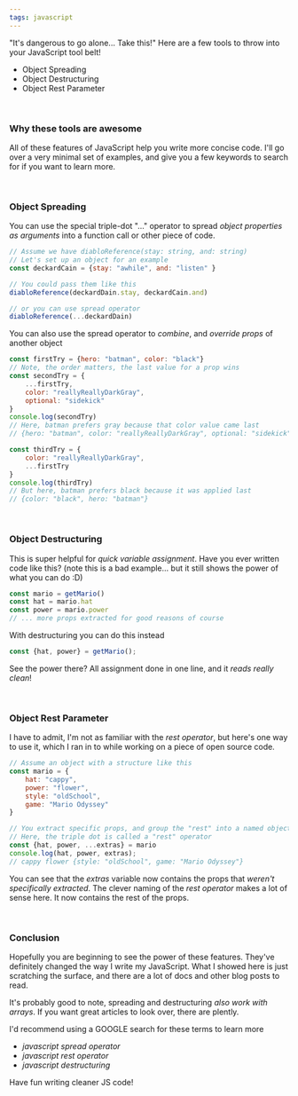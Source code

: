 ```yaml
---
tags: javascript
---
```


"It's dangerous to go alone... Take this!"  Here are a few tools to throw into your JavaScript tool belt!
* Object Spreading
* Object Destructuring
* Object Rest Parameter

&nbsp;
### Why these tools are awesome

All of these features of JavaScript help you write more concise code.  I'll go over a very minimal set of examples, and give you a few keywords to search for if you want to learn more.

&nbsp;
### Object Spreading

You can use the special triple-dot "..." operator to spread _object properties as arguments_ into a function call or other piece of code.
```js
// Assume we have diabloReference(stay: string, and: string)
// Let's set up an object for an example
const deckardCain = {stay: "awhile", and: "listen" }

// You could pass them like this
diabloReference(deckardDain.stay, deckardCain.and)

// or you can use spread operator
diabloReference(...deckardDain)
```

You can also use the spread operator to _combine_, and _override props_ of another object
```js
const firstTry = {hero: "batman", color: "black"}
// Note, the order matters, the last value for a prop wins
const secondTry = {
    ...firstTry,
    color: "reallyReallyDarkGray",
    optional: "sidekick"
}
console.log(secondTry)
// Here, batman prefers gray because that color value came last
// {hero: "batman", color: "reallyReallyDarkGray", optional: "sidekick"}

const thirdTry = {
    color: "reallyReallyDarkGray",
    ...firstTry
}
console.log(thirdTry)
// But here, batman prefers black because it was applied last
// {color: "black", hero: "batman"}
```

&nbsp;
### Object Destructuring

This is super helpful for _quick variable assignment_.  Have you ever written code like this?  (note this is a bad example... but it still shows the power of what you can do :D)
```js
const mario = getMario()
const hat = mario.hat
const power = mario.power
// ... more props extracted for good reasons of course
```

With destructuring you can do this instead
```js
const {hat, power} = getMario();
```

See the power there?  All assignment done in one line, and it _reads really clean_!

&nbsp;
### Object Rest Parameter

I have to admit, I'm not as familiar with the _rest operator_, but here's one way to use it, which I ran in to while working on a piece of open source code.
```js
// Assume an object with a structure like this
const mario = {
    hat: "cappy",
    power: "flower",
    style: "oldSchool",
    game: "Mario Odyssey"
}

// You extract specific props, and group the "rest" into a named object
// Here, the triple dot is called a "rest" operator
const {hat, power, ...extras} = mario
console.log(hat, power, extras);
// cappy flower {style: "oldSchool", game: "Mario Odyssey"}
```

You can see that the _extras_ variable now contains the props that _weren't specifically extracted_.  The clever naming of the _rest operator_ makes a lot of sense here.  It now contains the rest of the props.

&nbsp;
### Conclusion

Hopefully you are beginning to see the power of these features.  They've definitely changed the way I write my JavaScript.  What I showed here is just scratching the surface, and there are a lot of docs and other blog posts to read.

It's probably good to note, spreading and destructuring _also work with arrays_.  If you want great articles to look over, there are plently.

I'd recommend using a GOOGLE search for these terms to learn more
* _javascript spread operator_
* _javascript rest operator_
* _javascript destructuring_

Have fun writing cleaner JS code!